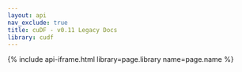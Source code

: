 ```yaml
---
layout: api
nav_exclude: true
title: cuDF - v0.11 Legacy Docs
library: cudf
---
```


{% include api-iframe.html library=page.library name=page.name %}